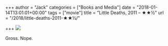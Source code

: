 +++
author = "Jack"
categories = ["Books and Media"]
date = "2018-01-14T13:01:01+00:00"
tags = ["movie"]
title = "Little Deaths, 2011 – ★★½"
url = "/2018/little-deaths-2011-★★½/"

+++
![][1]

Gross. Nope.

 [1]: https://a.ltrbxd.com/resized/film-poster/6/8/2/682-little-deaths-0-150-0-225-crop.jpg?k=6a8125e6fa